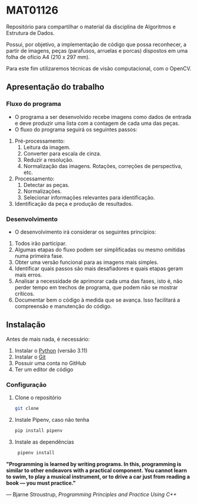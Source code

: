 # MAT01126
Repositório para compartilhar o material da disciplina de Algoritmos e Estrutura de Dados.

Possui, por objetivo, a implementação de código que possa reconhecer, a partir de imagens, peças (parafusos, arruelas e porcas) dispostos em uma folha de ofício A4 (210 x 297 mm).

Para este fim utilizaremos técnicas de visão computacional, com o OpenCV.

## Apresentação do trabalho

### Fluxo do programa
* O programa a ser desenvolvido recebe imagens como dados de entrada e deve produzir uma lista com a contagem de cada uma das peças.
* O fluxo do programa seguirá os seguintes passos:

1. Pré-processamento:
    1. Leitura da imagem.
    2. Converter para escala de cinza.
    3. Reduzir a resolução.
    4. Normalização das imagens. Rotações, correções de perspectiva, etc.
2. Processamento:
    1. Detectar as peças.
    2. Normalizações.
    3. Selecionar informações relevantes para identificação.
3. Identificação da peça e produção de resultados.

### Desenvolvimento
* O desenvolvimento irá considerar os seguintes princípios:
1. Todos irão participar.
2. Algumas etapas do fluxo podem ser simplificadas ou mesmo omitidas numa primeira fase.
3. Obter uma versão funcional para as imagens mais simples.
4. Identificar quais passos são mais desafiadores e quais etapas geram mais erros.
5. Analisar a necessidade de aprimorar cada uma das fases, isto é, não perder tempo em trechos de programa, que podem não se mostrar críticos.
6. Documentar bem o código à medida que se avança. Isso facilitará a compreensão e manutenção do código.


## Instalação

Antes de mais nada, é necessário:

1. Instalar o [Python](https://www.python.org/downloads/) (versão 3.11)
2. Instalar o [Git](https://git-scm.com/downloads)
3. Possuir uma conta no GitHub
4. Ter um editor de código

### Configuração

1. Clone o repositório
   ```sh
   git clone
    ```
2. Instale Pipenv, caso não tenha
   ```sh
   pip install pipenv
   ```
3. Instale as dependências
   ```sh
    pipenv install
    ```

**"Programming is learned by writing programs. In this, programming is similar to other endeavors with a practical component. You cannot learn to swim, to play a musical instrument, or to drive a car just from reading a book — you must practice."**

— Bjarne Stroustrup, *Programming Principles and Practice Using C++*
